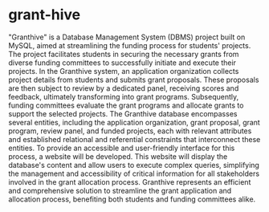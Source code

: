 # grant-hive
"Granthive" is a Database Management System (DBMS) project built on MySQL, aimed at streamlining the funding process for students' projects. The project facilitates students in securing the necessary grants from diverse funding committees to successfully initiate and execute their projects. 
In the Granthive system, an application organization collects project details from students and submits grant proposals. These proposals are then subject to review by a dedicated panel, receiving scores and feedback, ultimately transforming into grant programs. Subsequently, funding committees evaluate the grant programs and allocate grants to support the selected projects.
The Granthive database encompasses several entities, including the application organization, grant proposal, grant program, review panel, and funded projects, each with relevant attributes and established relational and referential constraints that interconnect these entities.
To provide an accessible and user-friendly interface for this process, a website will be developed. This website will display the database's content and allow users to execute complex queries, simplifying the management and accessibility of critical information for all stakeholders involved in the grant allocation process. 
Granthive represents an efficient and comprehensive solution to streamline the grant application and allocation process, benefiting both students and funding committees alike.
